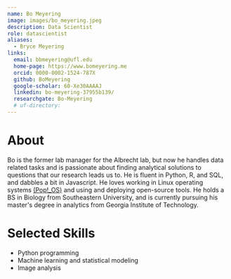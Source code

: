 ```yaml
---
name: Bo Meyering
image: images/bo_meyering.jpeg
description: Data Scientist
role: datascientist
aliases:
  - Bryce Meyering
links:
  email: bbmeyering@ufl.edu
  home-page: https://www.bomeyering.me
  orcid: 0000-0002-1524-787X
  github: BoMeyering
  google-scholar: 60-Xe30AAAAJ
  linkedin: bo-meyering-37955b139/
  researchgate: Bo-Meyering
  # uf-directory:
---
```

# About
Bo is the former lab manager for the Albrecht lab, but now he handles data related tasks and is passionate about finding analytical solutions to questions that our research leads us to. He is fluent in Python, R, and SQL, and dabbles a bit in Javascript. He loves working in Linux operating systems [(Pop!_OS)](https://pop.system76.com/) and using and deploying open-source tools. He holds a BS in Biology from Southeastern University, and is currently pursuing his master's degree in analytics from Georgia Institute of Technology.

# Selected Skills
* Python programming
* Machine learning and statistical modeling
* Image analysis
